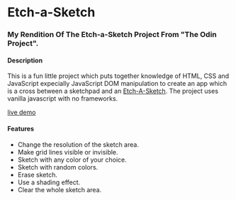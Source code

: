 # Etch-a-Sketch

### My Rendition Of The Etch-a-Sketch Project From "The Odin Project".

#### Description

This is a fun little project which puts together knowledge of HTML, CSS and JavaScript expecially JavaScript DOM manipulation to create an app which is a cross between a sketchpad and an [Etch-A-Sketch](https://en.wikipedia.org/wiki/Etch_A_Sketch). The project uses vanilla javascript with no frameworks.

[live demo](https://marvinbotchway.github.io/Etch-a-Sketch/)

#### Features
- Change the resolution of the sketch area.
- Make grid lines visible or invisible.
- Sketch with any color of your choice.
- Sketch with random colors.
- Erase sketch.
- Use a shading effect.
- Clear the whole sketch area.
